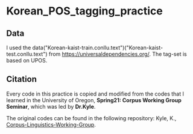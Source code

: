 # Korean_POS_tagging_practice
## Data
I used the data("Korean-kaist-train.conllu.text")("Korean-kaist-test.conllu.text") from https://universaldependencies.org/.
The tag-set is based on UPOS.

## Citation
Every code in this practice is copied and modified from the codes that I learned in the University of Oregon, **Spring21: Corpus Working Group Seminar**, which was led by **Dr.Kyle**.

The original codes can be found in the following repository:
Kyle, K., [Corpus-Linguistics-Working-Group](https://github.com/kristopherkyle/Corpus-Linguistics-Working-Group).
